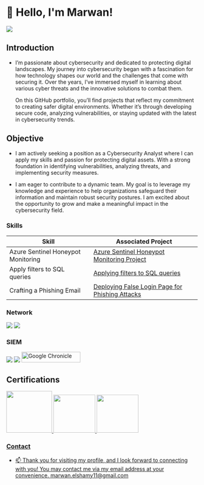# 👋 Hello, I'm Marwan!
<a href="https://www.linkedin.com/in/marwan-el-shamy-661040220"><img src="https://img.shields.io/badge/-LinkedIn-0072b1?&style=for-the-badge&logo=linkedin&logoColor=white" /></a>

 ## Introduction 
-  I’m passionate about cybersecurity and dedicated to protecting digital landscapes. My journey into cybersecurity began with a fascination for how technology shapes our world and the challenges that come with securing it. Over the years, I’ve immersed myself in learning about various cyber threats and the innovative solutions to combat them.

     On this GitHub portfolio, you’ll find projects that reflect my commitment to creating safer digital environments. Whether it’s through developing secure code, analyzing vulnerabilities, or staying updated with the latest in cybersecurity trends.

## Objective  

-  I am actively seeking a position as a Cybersecurity Analyst where I can apply my skills and passion for protecting digital assets. With a strong foundation in identifying vulnerabilities, analyzing threats, and implementing security measures.

-  I am eager to contribute to a dynamic team. My goal is to leverage my knowledge and experience to help organizations safeguard their information and maintain robust security postures. I am excited about the opportunity to grow and make a meaningful impact in the cybersecurity field.

### Skills

| Skill                                         | Associated Project         |
|-----------------------------------------------|----------------------------|
| Azure Sentinel Honeypot Monitoring | <a href="https://github.com/EthicalMarwan/Azure_Sentinel_Honeypot_Monitoring_Project/blob/main/README.md">Azure Sentinel Honeypot Monitoring Project</a>|
| Apply filters to SQL queries | <a href="https://github.com/EthicalMarwan/Applying_filters_to_SQL_queries/blob/main/README.md">Applying filters to SQL queries</a>|
| Crafting a Phishing Email | <a href="https://github.com/EthicalMarwan/Crafting_A_Phishing_Email/blob/main/README.md">Deploying False Login Page for Phishing Attacks</a> |


### Network
<div>
    <img src="https://img.shields.io/badge/-Suricata-EF3B2D?&style=for-the-badge&logo=Suricata&logoColor=white" />
    <img src="https://img.shields.io/badge/-Wireshark-1679A7?&style=for-the-badge&logo=Wireshark&logoColor=white" />
</div>

### SIEM
<div>
    <img src="https://img.shields.io/badge/-Splunk-000000?&style=for-the-badge&logo=Splunk&logoColor=white" />
    <img src="https://img.shields.io/badge/-Microsoft_Sentinel-0078D4?&style=for-the-badge&logo=Microsoft&logoColor=white" />
    <img src="https://img.shields.io/badge/Google%20Chronicle-blue?logo=google" alt="Google Chronicle" width="155" height="28">
 </div>
 
## Certifications
<div>
    <a href="https://www.coursera.org/account/accomplishments/specialization/certificate/EL9OSUL8SXF3">
  <img src="https://github.com/user-attachments/assets/993d300a-b0fe-4d48-8ee8-d06dca0cc307" width="120" height="110"/>
<a/>
    <a href="https://github.com/user-attachments/assets/2b982769-491a-4fdc-8313-df62d512a754">
  <img src="https://github.com/user-attachments/assets/81c15e89-5ce0-4fa3-b5fc-e4f8e9137d64" width="110" height="100"/>
<a/>
    <a href="https://github.com/user-attachments/assets/7303a270-6402-4018-8ce8-e96627aa6c33">
  <img src="https://github.com/user-attachments/assets/3b86f100-18a5-49ad-b527-ac5baa90e554" width="110" height="100"/>    
</div>


 ### Contact
 
- 📫 Thank you for visiting my profile, and I look forward to connecting with you! You may contact me via my email address at your convenience.
     marwan.elshamy11@gmail.com

<!---
EthicalMarwan/EthicalMarwan is a ✨ special ✨ repository because its `README.md` (this file) appears on your GitHub profile.
You can click the Preview link to take a look at your changes.
--->
